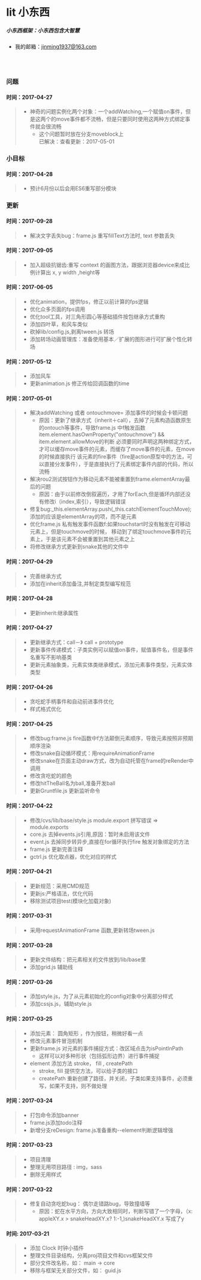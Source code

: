 # lit 小东西
##### 小东西框架：小东西包含大智慧
* 我的邮箱：jinming1937@163.com
 <br/>
 <br/>
 
### 问题<br/>
#### 时间：2017-04-27<br/>
>* 神奇的问题实例化两个对象：一个addWatching,一个赋值on事件，但是这两个的move事件都不流畅，但是只要同时使用这两种方式绑定事件就会很流畅
>   * 这个问题暂时放在分支moveblock上<br/>已解决：查看更新：2017-05-01

### 小目标<br/>
#### 时间：2017-04-28<br/>
>* 预计6月份以后会用ES6重写部分模块

### 更新<br/>
#### 时间：2017-09-28<br/>
>* 解决文字丢失bug：frame.js 重写fillText方法时, text 参数丢失

#### 时间：2017-09-05<br/>
>* 加入超级抗锯齿:重写 context 的画图方法，跟据浏览器device来成比例计算出 x, y  width ,height等

#### 时间：2017-06-05<br/>
>* 优化animation，提供fps，修正以前计算的fps逻辑
>* 优化众多页面的fps调用
>* 优化tool工具，对三角形圆心等基础插件按包继承方式重构
>* 添加四叶草，和风车类似
>* 砍掉lib/config.js,剥离tween.js 转场
>* 添加转场动画管理库：准备使用基本／扩展的图形进行可扩展个性化转场

#### 时间：2017-05-12<br/>
>* 添加风车
>* 更新animation.js 修正传给回调函数的time

#### 时间：2017-05-01<br/>
>* 解决addWatching 或者 ontouchmove= 添加事件的时候会卡顿问题
>	* 原因：更新了继承方式（inherit＋call），去掉了元素构造函数原生的ontouch等事件，导致frame.js
中f触发函数 item.element.hasOwnProperty("ontouchmove") && item.element.allowMove的判断
必须要同时声明这两种绑定方式，才可以缓存move事件的元素，而缓存了move事件的元素，在move的时候直接执行
该元素的fire事件（fire是action原型中的方法，可以直接分发事件），于是直接执行了元素绑定事件内部的代码，所以流畅
>* 解决rou2测试按钮作为移动元素不能被重置到frame.elementArray最后的问题
>	* 原因：由于以前修改倒叙遍历，才用了forEach,但是循环内部还没有修改i（index,索引），导致逻辑错误
>* 修复bug:_this.elementArray.push(_this.catchElementTouchMove); 添加的应该是elementArray的项，而不是元素
>* 优化frame.js 私有触发事件函数f:如果touchstart时没有触发在可移动元素上，但是touchmove的时候，
移动到了绑定touchmove事件的元素上，于是该元素不会被重置到其他元素之上
>* 将修改继承方式更新到snake其他的文件中

#### 时间：2017-04-29<br/>
>* 完善继承方式
>* 添加在inherit添加备注,并制定类型编写规范

#### 时间：2017-04-28<br/>
>* 更新inherit:继承属性

#### 时间：2017-04-27<br/>
>* 更新继承方式：call－》 call + prototype
>* 更新事件传递模式：子类实例可以赋值on事件，赋值事件名，但是事件名重写不影响基类
>* 更新元素抽象类，元素实体类继承模式，添加元素事件类型，元素实体类型

#### 时间：2017-04-26<br/>
>* 贪吃蛇手柄事件和自动前进事件优化
>* 样式格式优化

#### 时间：2017-04-25<br/>
>* 修改bug:frame.js fire函数中f方法颠倒元素顺序，导致元素按照非预期顺序渲染
>* 修改snake自动循环模式：用requireAnimationFrame
>* 修改snake在页面主动draw方式，改为自动托管在frame的reRender中调用
>* 修改贪吃蛇的颜色
>* 修改hitTheBall名为ball,准备开发ball
>* 更新Gruntfile.js 更新监听命令

#### 时间：2017-04-22<br/>
>* 修改/cvs/lib/base/style.js module.export 拼写错误 => module.exports
>* core.js 去掉events.js引用,原因：暂时未启用该文件
>* event.js 去掉同步转异步,直接在for循环执行fire 触发对象绑定的方法
>* frame.js 更新完善注释
>* gctrl.js 优化取点器，优化对应的样式

#### 时间：2017-04-21<br/>
>* 更新规范：采用CMD规范
>* 更新js:严格语法，优化代码
>* 移除测试项目test(模块化加载对象)

#### 时间：2017-03-31<br/>
>* 采用requestAnimationFrame 函数,更新转场tween.js

#### 时间：2017-03-28<br/>
>* 更新文件结构：把元素相关的文件放到/lib/base里
>* 添加grid.js 辅助线

#### 时间：2017-03-26<br/>
>* 添加style.js，为了从元素初始化的config对象中分离部分样式<br/>
>* 添加cssjs.js，辅助style.js<br/>

#### 时间：2017-03-25<br/>
>* 添加元素： 圆角矩形 ，作为按钮，稍微好看一点
>* 修改元素事件冒泡机制
>* 更新frame.js 对元素的事件捕捉方式：改区域点击为isPointInPath<br/>
>	* 这样可以对多种形状（包括弧形边界）进行事件捕捉<br/>
>* element 添加方法 stroke， fill , createPath<br/>
>	* stroke, fill 提供空方法，可以给子类的接口<br/>
>	* createPath 重新创建了路径，并关闭，子类如果支持事件，必须重写，如果不支持，则不做处理<br/>

#### 时间：2017-03-24<br/>
>* 打包命令添加banner
>* frame.js添加todo注释
>* 新增分支reDesign: frame.js准备重构--element判断逻辑增强<br/>

#### 时间：2017-03-23<br/>
>* 项目清理<br/>
>* 整理无用项目路径 : img，sass <br/>
>* 删除无用样式<br/>

#### 时间：2017-03-22<br/>
>* 修复自动贪吃蛇bug： 偶尔走错路bug，导致撞墙等<br/>
>	* 原因：蛇在水平方向，方向大致相同时，判断写错了一个字母，（x: appleXY.x > snakeHeadXY.x? 1:-1,)snakeHeadXY.x 写成了y<br/>

#### 时间: 2017-03-21<br/>
>* 添加 Clock 时钟小插件<br/>
>* 整理文件目录结构，分离proj项目文件和cvs框架文件<br/>
>* 部分文件改名称，如： main -> core<br/>
>* 移除与框架无关部分文件，如： guid.js<br/>
